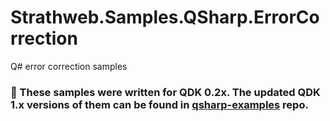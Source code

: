 # Strathweb.Samples.QSharp.ErrorCorrection

Q# error correction samples

### 📢 These samples were written for QDK 0.2x. The updated QDK 1.x versions of them can be found in [qsharp-examples](https://github.com/filipw/qsharp-examples) repo.
